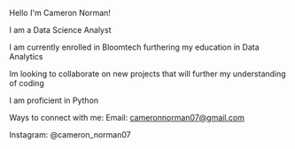 Hello I'm Cameron Norman!

I am a Data Science Analyst

I am currently enrolled in Bloomtech furthering my education in Data Analytics

Im looking to collaborate on new projects that will further my understanding of coding

I am proficient in Python

Ways to connect with me:
Email:
cameronnorman07@gmail.com

Instagram:
@cameron_norman07

